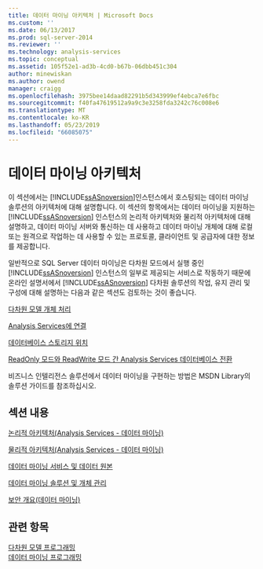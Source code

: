 ```yaml
---
title: 데이터 마이닝 아키텍처 | Microsoft Docs
ms.custom: ''
ms.date: 06/13/2017
ms.prod: sql-server-2014
ms.reviewer: ''
ms.technology: analysis-services
ms.topic: conceptual
ms.assetid: 105f52e1-ad3b-4cd0-b67b-06dbb451c304
author: minewiskan
ms.author: owend
manager: craigg
ms.openlocfilehash: 3975bee14daad82291b5d343999ef4ebca7e6fbc
ms.sourcegitcommit: f40fa47619512a9a9c3e3258fda3242c76c008e6
ms.translationtype: MT
ms.contentlocale: ko-KR
ms.lasthandoff: 05/23/2019
ms.locfileid: "66085075"
---
```

# <a name="data-mining-architecture"></a>데이터 마이닝 아키텍처
  이 섹션에서는 [!INCLUDE[ssASnoversion](../../includes/ssasnoversion-md.md)]인스턴스에서 호스팅되는 데이터 마이닝 솔루션의 아키텍처에 대해 설명합니다. 이 섹션의 항목에서는 데이터 마이닝을 지원하는 [!INCLUDE[ssASnoversion](../../includes/ssasnoversion-md.md)] 인스턴스의 논리적 아키텍처와 물리적 아키텍처에 대해 설명하고, 데이터 마이닝 서버와 통신하는 데 사용하고 데이터 마이닝 개체에 대해 로컬 또는 원격으로 작업하는 데 사용할 수 있는 프로토콜, 클라이언트 및 공급자에 대한 정보를 제공합니다.  
  
 일반적으로 SQL Server 데이터 마이닝은 다차원 모드에서 실행 중인 [!INCLUDE[ssASnoversion](../../includes/ssasnoversion-md.md)] 인스턴스의 일부로 제공되는 서비스로 작동하기 때문에 온라인 설명서에서 [!INCLUDE[ssASnoversion](../../includes/ssasnoversion-md.md)] 다차원 솔루션의 작업, 유지 관리 및 구성에 대해 설명하는 다음과 같은 섹션도 검토하는 것이 좋습니다.  
  
 [다차원 모델 개체 처리](../multidimensional-models/processing-a-multidimensional-model-analysis-services.md)  
  
 [Analysis Services에 연결](../instances/connect-to-analysis-services.md)  
  
 [데이터베이스 스토리지 위치](../multidimensional-models/database-storage-location.md)  
  
 [ReadOnly 모드와 ReadWrite 모드 간 Analysis Services 데이터베이스 전환](../multidimensional-models/switch-an-analysis-services-database-between-readonly-and-readwrite-modes.md)  
  
 비즈니스 인텔리전스 솔루션에서 데이터 마이닝을 구현하는 방법은 MSDN Library의 솔루션 가이드를 참조하십시오.  
  
## <a name="in-this-section"></a>섹션 내용  
 [논리적 아키텍처&#40;Analysis Services - 데이터 마이닝&#41;](logical-architecture-analysis-services-data-mining.md)  
  
 [물리적 아키텍처&#40;Analysis Services - 데이터 마이닝&#41;](physical-architecture-analysis-services-data-mining.md)  
  
 [데이터 마이닝 서비스 및 데이터 원본](data-mining-services-and-data-sources.md)  
  
 [데이터 마이닝 솔루션 및 개체 관리](management-of-data-mining-solutions-and-objects.md)  
  
 [보안 개요&#40;데이터 마이닝&#41;](security-overview-data-mining.md)  
  
## <a name="see-also"></a>관련 항목  
 [다차원 모델 프로그래밍](../multidimensional-models/multidimensional-model-programming.md)   
 [데이터 마이닝 프로그래밍](../dev-guide/data-mining-programming.md)  
  
  
